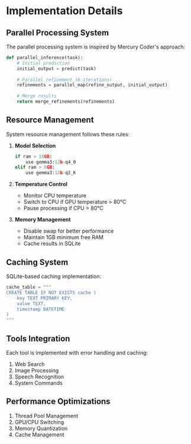 # Implementation Details

## Parallel Processing System
The parallel processing system is inspired by Mercury Coder's approach:

```python
def parallel_inference(task):
    # Initial prediction
    initial_output = predict(task)
    
    # Parallel refinement (6 iterations)
    refinements = parallel_map(refine_output, initial_output)
    
    # Merge results
    return merge_refinements(refinements)
```

## Resource Management
System resource management follows these rules:

1. **Model Selection**
   ```python
   if ram > 10GB:
       use gemma3:12b-q4_0
   elif ram > 6GB:
       use gemma3:12b-q2_K
   ```

2. **Temperature Control**
   - Monitor CPU temperature
   - Switch to CPU if GPU temperature > 80°C
   - Pause processing if CPU > 80°C

3. **Memory Management**
   - Disable swap for better performance
   - Maintain 1GB minimum free RAM
   - Cache results in SQLite

## Caching System
SQLite-based caching implementation:
```python
cache_table = """
CREATE TABLE IF NOT EXISTS cache (
    key TEXT PRIMARY KEY,
    value TEXT,
    timestamp DATETIME
)
"""
```

## Tools Integration
Each tool is implemented with error handling and caching:
1. Web Search
2. Image Processing
3. Speech Recognition
4. System Commands

## Performance Optimizations
1. Thread Pool Management
2. GPU/CPU Switching
3. Memory Quantization
4. Cache Management
